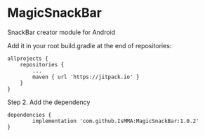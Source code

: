 # MagicSnackBar
SnackBar creator module for Android




Add it in your root build.gradle at the end of repositories:

	allprojects {
		repositories {
			...
			maven { url 'https://jitpack.io' }
		}
	}

Step 2. Add the dependency

	dependencies {
	        implementation 'com.github.IsMMA:MagicSnackBar:1.0.2'
	}

